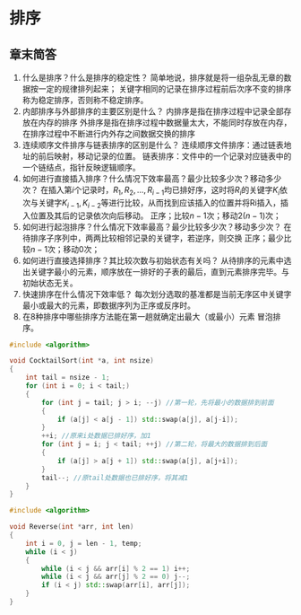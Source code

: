 # 排序



## 章末简答

1. 什么是排序？什么是排序的稳定性？
    简单地说，排序就是将一组杂乱无章的数据按一定的规律排列起来；
    关键字相同的记录在排序过程前后次序不变的排序称为稳定排序，否则称不稳定排序。
2. 内部排序与外部排序的主要区别是什么？
    内排序是指在排序过程中记录全部存放在内存的排序
    外排序是指在排序过程中数据量太大，不能同时存放在内存，在排序过程中不断进行内外存之间数据交换的排序
3. 连续顺序文件排序与链表排序的区别是什么？
    连续顺序文件排序：通过链表地址的前后映射，移动记录的位置。
    链表排序：文件中的一个记录对应链表中的一个链结点，指针反映逻辑顺序。
4. 如何进行直接插入排序？什么情况下效率最高？最少比较多少次？移动多少次？
    在插入第$i$个记录时，$R_1, R_2, ..., R_{i-1}$均已排好序，这时将$R_i$的关键字$K_i$依次与关键字$K_{i-1}, K_{i-2}$等进行比较，从而找到应该插入的位置并将Ri插入，插入位置及其后的记录依次向后移动。
    正序；比较$n-1$次；移动$2(n-1)$次；
5. 如何进行起泡排序？什么情况下效率最高？最少比较多少次？移动多少次？
    在待排序子序列中，两两比较相邻记录的关键字，若逆序，则交换
    正序；最少比较$n-1$次；移动0次；
6. 如何进行直接选择排序？其比较次数与初始状态有关吗？
    从待排序的元素中选出关键字最小的元素，顺序放在一排好的子表的最后，直到元素排序完毕。与初始状态无关。
7. 快速排序在什么情况下效率低？
    每次划分选取的基准都是当前无序区中关键字最小或最大的元素，即数据序列为正序或反序时。
8. 在8种排序中哪些排序方法能在第一趟就确定出最大（或最小）元素
    冒泡排序。



```cpp
#include <algorithm>

void CocktailSort(int *a, int nsize)
{
    int tail = nsize - 1;
    for (int i = 0; i < tail;)
    {
        for (int j = tail; j > i; --j) //第一轮，先将最小的数据排到前面
        {
            if (a[j] < a[j - 1]) std::swap(a[j], a[j-i]);
        }
        ++i; //原来i处数据已排好序，加1
        for (int j = i; j < tail; ++j) //第二轮，将最大的数据排到后面
        {
            if (a[j] > a[j + 1]) std::swap(a[j], a[j+i]);
        }
        tail--; //原tail处数据也已排好序，将其减1
    }
}
```



```cpp
#include <algorithm>

void Reverse(int *arr, int len)
{
    int i = 0, j = len - 1, temp;
    while (i < j)
    {
        while (i < j && arr[i] % 2 == 1) i++;
        while (i < j && arr[j] % 2 == 0) j--;
        if (i < j) std::swap(arr[i], arr[j]);
    }
}
```

